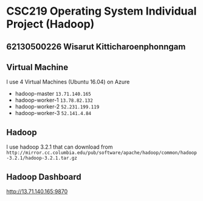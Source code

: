# CSC219 Operating System Individual Project (Hadoop)

## 62130500226 Wisarut Kitticharoenphonngam

## Virtual Machine
I use 4 Virtual Machines (Ubuntu 16.04) on Azure
- hadoop-master	`13.71.140.165`
- hadoop-worker-1 `13.78.82.132`
- hadoop-worker-2 `52.231.199.119`
- hadoop-worker-3 `52.141.4.84`

## Hadoop
I use hadoop 3.2.1 that can download from 
`http://mirror.cc.columbia.edu/pub/software/apache/hadoop/common/hadoop-3.2.1/hadoop-3.2.1.tar.gz`


## Hadoop Dashboard

http://13.71.140.165:9870